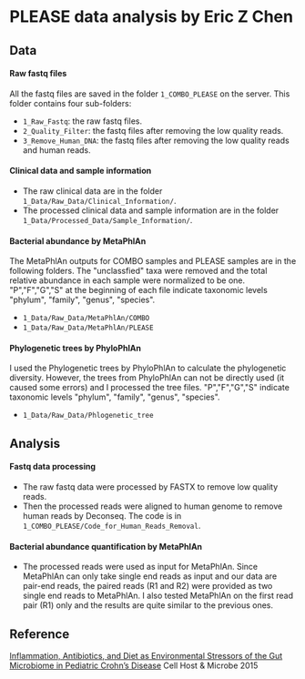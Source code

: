 # PLEASE data analysis by Eric Z Chen

## Data

#### Raw fastq files
All the fastq files are saved in the folder `1_COMBO_PLEASE` on the server. This folder contains four sub-folders:  
- `1_Raw_Fastq`: the raw fastq files.  
- `2_Quality_Filter`: the fastq files after removing the low quality reads.   
- `3_Remove_Human_DNA`: the fastq files after removing the low quality reads and human reads.  


#### Clinical data and sample information
- The raw clinical data are in the folder `1_Data/Raw_Data/Clinical_Information/`.
- The processed clinical data and sample information are in the folder `1_Data/Processed_Data/Sample_Information/`.


#### Bacterial abundance by MetaPhlAn
The MetaPhlAn outputs for COMBO samples and PLEASE samples are in the following folders. The "unclassfied" taxa were removed and the total relative abundance in each sample were normalized to be one.  "P","F","G","S" at the beginning of each file indicate taxonomic levels "phylum", "family", "genus", "species".  
- `1_Data/Raw_Data/MetaPhlAn/COMBO`  
- `1_Data/Raw_Data/MetaPhlAn/PLEASE`

#### Phylogenetic trees by PhyloPhlAn
I used the Phylogenetic trees by PhyloPhlAn to calculate the phylogenetic diversity. However, the trees from PhyloPhlAn can not be directly used (it caused some errors) and I processed the tree files. "P","F","G","S"  indicate taxonomic levels "phylum", "family", "genus", "species".    
- `1_Data/Raw_Data/Phlogenetic_tree`

## Analysis

#### Fastq data processing
- The raw fastq data were processed by FASTX to remove low quality reads. 
- Then the processed reads were aligned to human genome to remove human reads by Deconseq. The code is in `1_COMBO_PLEASE/Code_for_Human_Reads_Removal`.

#### Bacterial abundance quantification by MetaPhlAn
- The processed reads were used as input for MetaPhlAn. Since MetaPhlAn can only take single end reads as input and our data are pair-end reads, the paired reads (R1 and R2) were provided as two single end reads to MetaPhlAn. I also tested MetaPhlAn on the first read pair (R1) only and the results are quite similar to the previous ones. 

## Reference
[Inflammation, Antibiotics, and Diet as Environmental Stressors of the Gut Microbiome in Pediatric Crohn’s Disease](https://www.sciencedirect.com/science/article/pii/S1931312815003777) Cell Host & Microbe 2015



